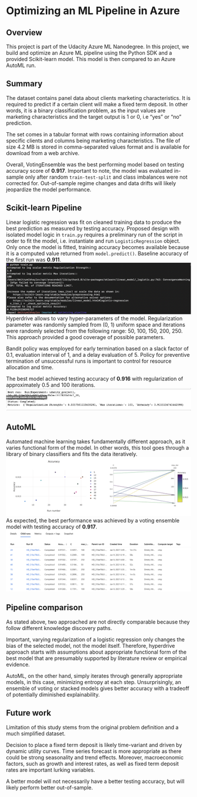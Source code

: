 # Optimizing an ML Pipeline in Azure

## Overview
This project is part of the Udacity Azure ML Nanodegree.
In this project, we build and optimize an Azure ML pipeline using the Python SDK and a provided Scikit-learn model.
This model is then compared to an Azure AutoML run.

## Summary
The dataset contains panel data about clients marketing characteristics. It is required to predict if a certain client will make a fixed term deposit. In other words, it is a binary classification problem, as the input values are marketing characteristics and the target output is 1 or 0, i.e “yes” or “no” prediction. 

The set comes in a tabular format with rows containing information about specific clients and columns being marketing characteristics. The file of size 4.2 MB is stored in comma-separated values format and is available for download from a web archive.

Overall, VotingEnsemble was the best performing model based on testing accuracy score of  **0.917**. Important to note, the model was evaluated in-sample only after random `train-test-split` and class imbalances were not corrected for. Out-of-sample regime changes and data drifts will likely jeopardize the model performance. 


## Scikit-learn Pipeline
Linear logistic regression was fit on cleaned training data to produce the best prediction as measured by testing accuracy. Proposed design with isolated model logic in `train.py` requires a preliminary run of the script in order to fit the model, i.e. instantiate and run `LogisticRegression` object. Only once the model is fitted, training accuracy becomes available because it is a computed value returned from `model.predict()`. Baseline accuracy of the first run was **0.911**.
![](https://github.com/allaccountstaken/optimizing_pipeline/blob/master/img/Screen%20Shot%202021-01-10%20at%207.31.00%20AM.png)
Hyperdrive allows to vary hyper-parameters of the model. Regularization parameter was randomly sampled from (0, 1) uniform space and iterations were randomly selected from the following range: 50, 100, 150, 200, 250. This approach provided a good coverage of possible parameters.

Bandit policy was employed for early termination based on a slack factor of 0.1, evaluation interval of 1, and a delay evaluation of 5. Policy for preventive termination of unsuccessful runs is important to control for resource allocation and time.

The best model achieved testing accuracy of **0.916** with regularization of approximately 0.5 and 100 iterations.
![](https://github.com/allaccountstaken/optimizing_pipeline/blob/master/img/Screen%20Shot%202021-01-10%20at%207.31.30%20AM.png)

## AutoML
Automated machine learning takes fundamentally different approach, as it varies functional form of the model. In other words, this tool goes through a library of binary classifiers and fits the data iteratively. 
![](https://github.com/allaccountstaken/optimizing_pipeline/blob/master/img/Screen%20Shot%202021-01-09%20at%208.04.01%20PM.png)
As expected, the best performance was achieved by a voting ensemble model with testing accuracy of **0.917**.
![](https://github.com/allaccountstaken/optimizing_pipeline/blob/master/img/Screen%20Shot%202021-01-09%20at%208.04.23%20PM.png)
## Pipeline comparison
As stated above, two approached are not directly comparable because they follow different knowledge discovery paths. 

Important, varying regularization of a logistic regression only changes the bias of the selected model, not the model itself. Therefore, hyperdrive approach starts with assumptions about appropriate functional form of the best model that are presumably supported by literature review or empirical evidence. 

AutoML, on the other hand, simply iterates through generally appropriate models, in this case, minimizing entropy at each step. Unsurprisingly, an ensemble of voting or stacked models gives better accuracy with a tradeoff of potentially diminished explainability. 


## Future work
Limitation of this study stems from the original problem definition and a much simplified dataset. 

Decision to place a fixed term deposit is likely time-variant and driven by dynamic utility curves. Time series forecast is more appropriate as there could be strong seasonality and trend effects. Moreover, macroeconomic factors, such as growth and interest rates, as well as fixed term deposit rates are important lurking variables. 

A better model will not necessarily have a better testing accuracy, but will likely perform better out-of-sample. 
